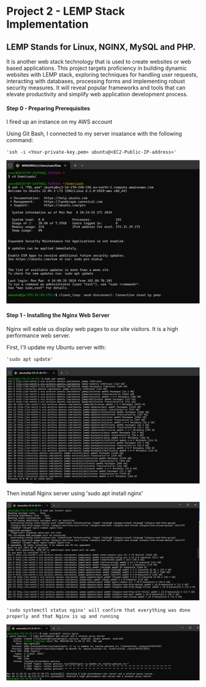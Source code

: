 # Project 2 - LEMP Stack Implementation
## LEMP Stands for Linux, NGINX, MySQL and PHP.
It is another web stack technology that is used to create websites or web based applications. This project targets proficiency in building dynamic websites with LEMP stack, exploring techniques for handling user requests, interacting with databases, processing forms and implementing robust security measures. It will reveal popular frameworks and tools that can elevate productivity and simplify web application development process.

#### Step 0 - Preparing Prerequisites

I fired up an instance on my AWS account

Using Git Bash, I connected to my server insatance with the following command:

    'ssh -i <Your-private-key.pem> ubuntu@<EC2-Public-IP-address>'

![alt text](<Images/git bash connect to ec2.png>)


#### Step 1 - Installing the Nginx Web Server
Nginx will eable us display web pages to our site visitors. It is a high performance web server.

First, I'll update my Ubuntu server with:

    'sudo apt update'

![alt text](<Images/sudo apt update_nginx.png>)

Then install Nginx server using
    'sudo apt install nginx'

![alt text](<Images/install nginx.png>)

    'sudo systemctl status nginx' will confirm that everything was done properly and that Nginx is up and running

![alt text](<Images/nginx status.png>)